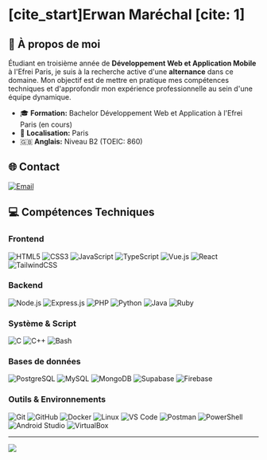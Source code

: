 # [cite_start]Erwan Maréchal [cite: 1]

## 👋 À propos de moi

Étudiant en troisième année de **Développement Web et Application Mobile** à l'Efrei Paris, je suis à la recherche active d'une **alternance** dans ce domaine. Mon objectif est de mettre en pratique mes compétences techniques et d'approfondir mon expérience professionnelle au sein d'une équipe dynamique.

* 🎓 **Formation:** Bachelor Développement Web et Application à l'Efrei Paris (en cours) 
* 📍 **Localisation:** Paris
* 🇬🇧 **Anglais:** Niveau B2 (TOEIC: 860)

## 🌐 Contact

[![Email](https://img.shields.io/badge/Email-erwan.a.marechal@gmail.com-blue?style=for-the-badge&logo=gmail)](mailto:erwan.a.marechal@gmail.com)

## 💻 Compétences Techniques

### Frontend 
![HTML5](https://img.shields.io/badge/html5-%23E34F26.svg?style=for-the-badge&logo=html5&logoColor=white) 
![CSS3](https://img.shields.io/badge/css3-%231572B6.svg?style=for-the-badge&logo=css3&logoColor=white) 
![JavaScript](https://img.shields.io/badge/javascript-%23323330.svg?style=for-the-badge&logo=javascript&logoColor=%23F7DF1E) 
![TypeScript](https://img.shields.io/badge/typescript-%233178C6.svg?style=for-the-badge&logo=typescript&logoColor=white) 
![Vue.js](https://img.shields.io/badge/vuejs-%2335495E.svg?style=for-the-badge&logo=vuedotjs&logoColor=%234FC08D) 
![React](https://img.shields.io/badge/react-%2320232a.svg?style=for-the-badge&logo=react&logoColor=%2361DAFB) 
![TailwindCSS](https://img.shields.io/badge/tailwindcss-%2338B2AC.svg?style=for-the-badge&logo=tailwind-css&logoColor=white)

### Backend
![Node.js](https://img.shields.io/badge/node.js-%23339933.svg?style=for-the-badge&logo=nodedotjs&logoColor=white) 
![Express.js](https://img.shields.io/badge/express.js-%23000000.svg?style=for-the-badge&logo=express&logoColor=white) 
![PHP](https://img.shields.io/badge/php-%23777BB4.svg?style=for-the-badge&logo=php&logoColor=white) 
![Python](https://img.shields.io/badge/python-3670A0?style=for-the-badge&logo=python&logoColor=ffdd54) 
![Java](https://img.shields.io/badge/java-%23ED8B00.svg?style=for-the-badge&logo=openjdk&logoColor=white) 
![Ruby](https://img.shields.io/badge/ruby-%23CC342D.svg?style=for-the-badge&logo=ruby&logoColor=white)

### Système & Script
![C](https://img.shields.io/badge/c-%2300599C.svg?style=for-the-badge&logo=c&logoColor=white) 
![C++](https://img.shields.io/badge/c++-%2300599C.svg?style=for-the-badge&logo=c%2B%2B&logoColor=white) 
![Bash](https://img.shields.io/badge/shell_script-%23121011.svg?style=for-the-badge&logo=gnu-bash&logoColor=white)

### Bases de données
![PostgreSQL](https://img.shields.io/badge/postgres-%23316192.svg?style=for-the-badge&logo=postgresql&logoColor=white) 
![MySQL](https://img.shields.io/badge/mysql-4479A1.svg?style=for-the-badge&logo=mysql&logoColor=white) 
![MongoDB](https://img.shields.io/badge/MongoDB-%234EA94B.svg?style=for-the-badge&logo=mongodb&logoColor=white) 
![Supabase](https://img.shields.io/badge/Supabase-%233ECF8E.svg?style=for-the-badge&logo=supabase&logoColor=white) 
![Firebase](https://img.shields.io/badge/Firebase-%23FFCA28.svg?style=for-the-badge&logo=firebase&logoColor=black)

### Outils & Environnements
![Git](https://img.shields.io/badge/git-%23F05033.svg?style=for-the-badge&logo=git&logoColor=white) 
![GitHub](https://img.shields.io/badge/github-%23121011.svg?style=for-the-badge&logo=github&logoColor=white) 
![Docker](https://img.shields.io/badge/docker-%230db7ed.svg?style=for-the-badge&logo=docker&logoColor=white) 
![Linux](https://img.shields.io/badge/Linux-FCC624?style=for-the-badge&logo=linux&logoColor=black) 
![VS Code](https://img.shields.io/badge/VS%20Code-007ACC?style=for-the-badge&logo=visualstudiocode&logoColor=white) 
![Postman](https://img.shields.io/badge/Postman-FF6C37?style=for-the-badge&logo=postman&logoColor=white) 
![PowerShell](https://img.shields.io/badge/PowerShell-%235391FE.svg?style=for-the-badge&logo=powershell&logoColor=white) 
![Android Studio](https://img.shields.io/badge/Android%20Studio-3DDC84.svg?style=for-the-badge&logo=android-studio&logoColor=white)
![VirtualBox](https://img.shields.io/badge/VirtualBox-183A61.svg?style=for-the-badge&logo=virtualbox&logoColor=white)


---
[![](https://visitcount.itsvg.in/api?id=Erwan1202*&icon=4&color=8)](https://visitcount.itsvg.in)
